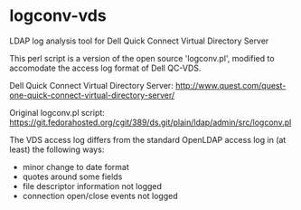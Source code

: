 logconv-vds
===========

LDAP log analysis tool for Dell Quick Connect Virtual Directory Server

This perl script is a version of the open source 'logconv.pl', modified to accomodate the access log format of Dell QC-VDS.

Dell Quick Connect Virtual Directory Server: http://www.quest.com/quest-one-quick-connect-virtual-directory-server/

Original logconv.pl script: https://git.fedorahosted.org/cgit/389/ds.git/plain/ldap/admin/src/logconv.pl

The VDS access log differs from the standard OpenLDAP access log in (at least) the following ways:
 - minor change to date format
 - quotes around some fields
 - file descriptor information not logged
 - connection open/close events not logged
